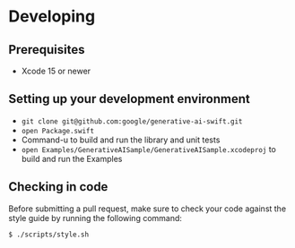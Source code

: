 # Developing

## Prerequisites

* Xcode 15 or newer

## Setting up your development environment

* `git clone git@github.com:google/generative-ai-swift.git`
* `open Package.swift`
* Command-u to build and run the library and unit tests
* `open Examples/GenerativeAISample/GenerativeAISample.xcodeproj` to build and run the Examples

## Checking in code

Before submitting a pull request, make sure to check your code against the
style guide by running the following command:

```bash
$ ./scripts/style.sh
```
